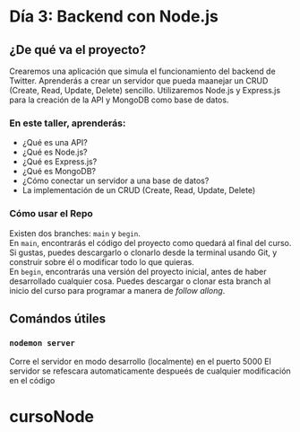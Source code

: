 # Día 3: Backend con Node.js

## ¿De qué va el proyecto?
Crearemos una aplicación que simula el funcionamiento del backend de Twitter.
Aprenderás a crear un servidor que pueda maanejar un CRUD (Create, Read, Update, Delete) sencillo.
Utilizaremos Node.js y Express.js para la creación de la API y MongoDB como base de datos. 

### En este taller, aprenderás:
- ¿Qué es una API?
- ¿Qué es Node.js?
- ¿Qué es Express.js?
- ¿Qué es MongoDB?
- ¿Cómo conectar un servidor a una base de datos?
- La implementación de un CRUD (Create, Read, Update, Delete)

### Cómo usar el Repo
Existen dos branches: `main` y `begin`.   
En `main`, encontrarás el código del proyecto como quedará al final del curso. 
Si gustas, puedes descargarlo o clonarlo desde la terminal usando Git, y construir sobre él o modificar todo lo que quieras.  
En `begin`, encontrarás una versión del proyecto inicial, antes de haber desarrollado cualquier cosa. 
Puedes descargar o clonar esta branch al inicio del curso para programar a manera de _follow allong_.

## Comándos útiles
### `nodemon server`

Corre el servidor en modo desarrollo (localmente) en el puerto 5000
El servidor se refescara automaticamente despueés de cualquier modificación en el código

# cursoNode
